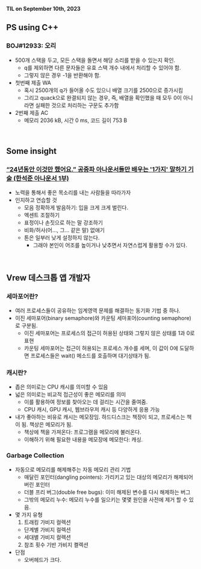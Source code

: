 **TIL on September 10th, 2023**

## PS using C++
### BOJ#12933: 오리
* 500개 스택을 두고, 모든 스택을 돌면서 해당 소리를 받을 수 있는지 확인.
  - q를 제외하면 다른 문자들은 유효 스택 개수 내에서 처리할 수 있어야 함.
  - 그렇지 않은 경우 -1을 반환해야 함.
* 첫번째 제출 WA
  - 혹시 2500개의 q가 들어올 수도 있으니 배열 크기를 2500으로 증가시킴
  - 그리고 quack으로 완결되지 않는 경우, 즉, 배열을 확인했을 때 모두 0이 아니라면 실패한 것으로 처리하는 구문도 추가함
* 2번째 제출 AC
  - 메모리 2036 kB, 시간 0 ms, 코드 길이 753 B

<br>

## Some insight
### [“24년동안 이것만 했어요.” 공중파 아나운서들만 배우는 '1가지' 말하기 기술 (한석준 아나운서 1부)](https://youtu.be/2DnGKEeRB4g)
* 노력을 통해서 좋은 목소리를 내는 사람들을 따라가자
* 인지하고 연습할 것
  - 모음 정확하게 발음하기: 입을 크게 크게 벌린다.
  - 엑센트 조절하기
  - 표정이나 손짓으로 하는 말 강조하기
  - 비화/허사(어..., 그... 같은 말) 없애기 
  - 톤은 일부러 낮게 설정하지 않는다.
    + 그래야 본인이 어조를 높이거나 낮추면서 자연스럽게 활용할 수가 있다.

<br>

## Vrew 데스크톱 앱 개발자
### 세마포어란?
* 여러 프로세스들이 공유하는 임계영역 문제를 해결하는 동기화 기법 중 하나.
* 이진 세마포어(binary semaphore)와 카운팅 세마포어(counting semaphore)로 구분됨.
  - 이진 세마포어는 프로세스의 접근이 허용된 상태와 그렇지 않은 상태를 1과 0로 표현
  - 카운팅 세마포어는 접근이 허용되는 프로세스 개수를 세며, 이 값이 0에 도달하면 프로세스들은 wait() 메소드를 호출하며 대기상태가 됨.

### 캐시란?
* 좁은 의미로는 CPU 캐시를 의미할 수 있음
* 넓은 의미로는 비교적 접근성이 좋은 메모리를 의미
  - 이를 활용하여 정보를 찾아오는 데 걸리는 시간을 줄여줌.
  - CPU 캐시, GPU 캐시, 웹브라우저 캐시 등 다양하게 응용 가능
* 내가 좋아하는 비유로 캐시는 메모장임. 하드디스크는 책장이 되고, 프로세스는 책이 됨. 책상은 메모리가 됨.
  - 책상에 책을 가져온다: 프로그램을 메모리에 불러온다.
  - 이해하기 위해 필요한 내용을 메모장에 메모한다: 캐싱.

### Garbage Collection
* 자동으로 메모리를 해제해주는 자동 메모리 관리 기법
  - 매달린 포인터(dangling pointers): 가리키고 있는 대상의 메모리가 해제되어버린 포인터
  - 더블 프리 버그(double free bugs): 이미 해제된 변수를 다시 해제하는 버그
  - 그밖의 메모리 누수: 메모리 누수를 일으키는 몇몇 원인을 사전에 제거 할 수 있음.
* 몇 가지 유형
  1. 트래킹 가비지 컬렉션
    - 단계별 가비지 컬렉션
    - 세대별 가비지 컬렉션
  2. 참조 횟수 기반 가비지 켤렉션
* 단점
  - 오버헤드가 크다.
